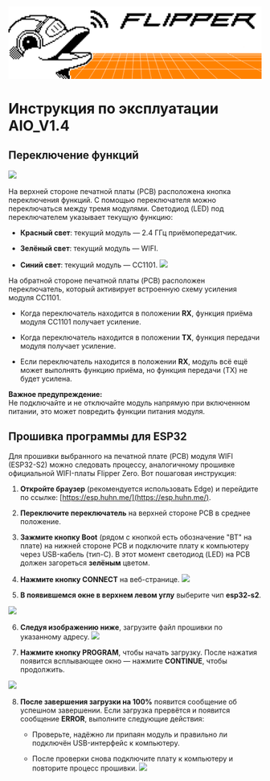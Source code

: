 ![](./jpg/light_theme_banner.png)

# **Инструкция по эксплуатации AIO_V1.4**

## **Переключение функций**

![](C:\Users\yanjinbin\AppData\Roaming\marktext\images\2025-02-13-00-05-30-image.png)

На верхней стороне печатной платы (PCB) расположена кнопка переключения функций. С помощью переключателя можно переключаться между тремя модулями. Светодиод (LED) под переключателем указывает текущую функцию:

- **Красный свет**: текущий модуль — 2.4 ГГц приёмопередатчик.

- **Зелёный свет**: текущий модуль — WIFI.

- **Синий свет**: текущий модуль — CC1101.
  ![](C:\Users\yanjinbin\AppData\Roaming\marktext\images\2025-02-13-00-06-11-image.png)

На обратной стороне печатной платы (PCB) расположен переключатель, который активирует встроенную схему усиления модуля CC1101.

- Когда переключатель находится в положении **RX**, функция приёма модуля CC1101 получает усиление.

- Когда переключатель находится в положении **TX**, функция передачи модуля получает усиление.

- Если переключатель находится в положении **RX**, модуль всё ещё может выполнять функцию приёма, но функция передачи (TX) не будет усилена.

**Важное предупреждение:**  
Не подключайте и не отключайте модуль напрямую при включенном питании, это может повредить функции питания модуля.

## Прошивка программы для ESP32

Для прошивки выбранного на печатной плате (PCB) модуля WIFI (ESP32-S2) можно следовать процессу, аналогичному прошивке официальной WIFI-платы Flipper Zero. Вот пошаговая инструкция:

1. **Откройте браузер** (рекомендуется использовать Edge) и перейдите по ссылке: [https://esp.huhn.me/](https://esp.huhn.me/).

2. **Переключите переключатель** на верхней стороне PCB в среднее положение.

3. **Зажмите кнопку Boot** (рядом с кнопкой есть обозначение "BT" на плате) на нижней стороне PCB и подключите плату к компьютеру через USB-кабель (тип-C). В этот момент светодиод (LED) на PCB должен загореться **зелёным** цветом.

4. **Нажмите кнопку CONNECT** на веб-странице.
   ![](C:\Users\yanjinbin\AppData\Roaming\marktext\images\2025-02-13-00-08-35-image.png)

5. **В появившемся окне в верхнем левом углу** выберите чип **esp32-s2**.

![](C:\Users\yanjinbin\AppData\Roaming\marktext\images\2025-02-13-00-08-55-image.png)

6. **Следуя изображению ниже**, загрузите файл прошивки по указанному адресу.
   ![](C:\Users\yanjinbin\AppData\Roaming\marktext\images\2025-02-13-00-09-14-image.png)

7. **Нажмите кнопку PROGRAM**, чтобы начать загрузку. После нажатия появится всплывающее окно — нажмите **CONTINUE**, чтобы продолжить.

![](C:\Users\yanjinbin\AppData\Roaming\marktext\images\2025-02-13-00-09-48-image.png)

8. **После завершения загрузки на 100%** появится сообщение об успешном завершении. Если загрузка прервётся и появится сообщение **ERROR**, выполните следующие действия:
   
   - Проверьте, надёжно ли припаян модуль и правильно ли подключён USB-интерфейс к компьютеру.
   
   - После проверки снова подключите плату к компьютеру и повторите процесс прошивки.
     ![](C:\Users\yanjinbin\AppData\Roaming\marktext\images\2025-02-13-00-10-09-image.png)
